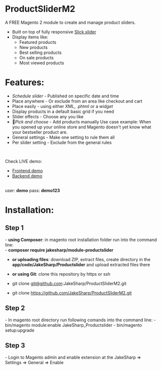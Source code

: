 # ProductSliderM2
A FREE Magento 2 module to create and manage product sliders.

- Built on top of fully responsive <a href="http://kenwheeler.github.io/slick/" target="_blank">Slick slider</a>
- Display items like:
	-	Featured products
	-	New products
	-	Best selling products
	-	On sale products
	-	Most viewed products


# Features:
- *Schedule slider* - Published on specific date and time
- Place anywhere - Or exclude from an area like checkout and cart
- Place easily - using either XML, .phtml or a *widget*
- Display products in a default basic grid if you need
- Slider effects - Choose any you like
- 🖖*Pick and choose* - Add products manually
  Use case example: When you opened up your online store and Magento doesn't yet know what your bestseller product are. 
- General settings - Make one setting to rule them all
- Per slider setting - Exclude from the general rules

<br/>

Check LIVE demo:
- <a href="http://demo.jakesharpdev.com/" target="_blank">Frontend demo</a>
- <a href="http://demo.jakesharpdev.com/admin/" target="_blank">Backend demo</a>
<br/>
user: <strong>demo</strong>
pass: <strong>demo123</strong>

# Installation:
<h2>Step 1</h2>
- <strong>using Composer</strong>: in magento root installation folder run into the command line:<br/>
  - <strong>composer require jakesharp/module-productslider</strong>
  
- <strong>or uploading files</strong>: download ZIP, extract files, create directory in the <strong>app/code/JakeSharp/Productslider</strong> and upload extracted files there

- <strong>or using Git</strong>: clone this repository by https or ssh <br/>
 - git clone git@github.com:JakeSharp/ProductSliderM2.git
 - git clone https://github.com/JakeSharp/ProductSliderM2.git

<h2>Step 2</h2>
- In magento root directory run following comands into the command line:
  - bin/magento module:enable JakeSharp_Productslider
  - bin/magento setup:upgrade

<h2>Step 3</h2>
- Login to Magento admin and enable extension at the JakeSharp => Settings => General => Enable

 

